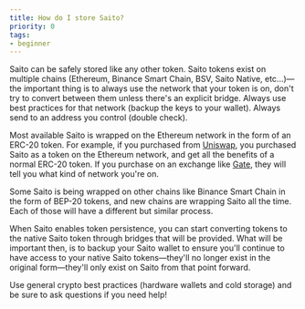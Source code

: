 ```yaml
---
title: How do I store Saito?
priority: 0
tags:
- beginner
---
```



Saito can be safely stored like any other token. Saito tokens exist on multiple chains (Ethereum, Binance Smart Chain, BSV, Saito Native, etc...)—the important thing is to always use the network that your token is on, don't try to convert between them unless there's an explicit bridge. Always use best practices for that network (backup the keys to your wallet). Always send to an address you control (double check).

Most available Saito is wrapped on the Ethereum network in the form of an ERC-20 token. For example, if you purchased from [Uniswap](https://org.saito.tech/saito-ido-guide/), you purchased Saito as a token on the Ethereum network, and get all the benefits of a normal ERC-20 token. If you purchase on an exchange like [Gate](https://www.gate.io/trade/SAITO_USDT), they will tell you what kind of network you're on.

Some Saito is being wrapped on other chains like Binance Smart Chain in the form of BEP-20 tokens, and new chains are wrapping Saito all the time. Each of those will have a different but similar process.

When Saito enables token persistence, you can start converting tokens to the native Saito token through bridges that will be provided. What will be important then, is to backup your Saito wallet to ensure you'll continue to have access to your native Saito tokens—they'll no longer exist in the original form—they'll only exist on Saito from that point forward.

Use general crypto best practices (hardware wallets and cold storage) and be sure to ask questions if you need help!
